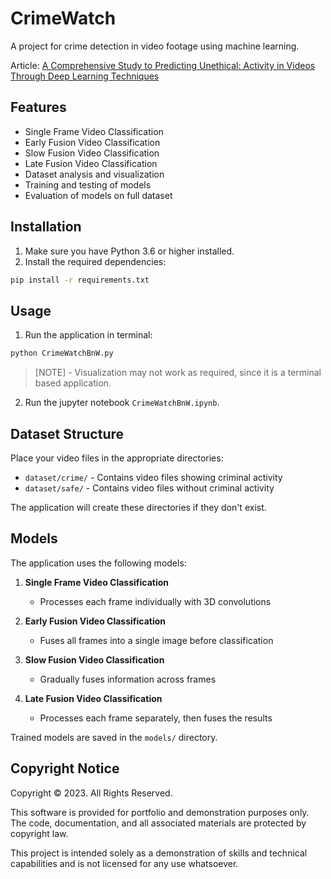 # CrimeWatch

A project for crime detection in video footage using machine learning.

Article: [A Comprehensive Study to Predicting Unethical: Activity in Videos Through Deep Learning Techniques](https://link.springer.com/chapter/10.1007/978-981-97-9132-3_11)

## Features

- Single Frame Video Classification
- Early Fusion Video Classification
- Slow Fusion Video Classification
- Late Fusion Video Classification
- Dataset analysis and visualization
- Training and testing of models
- Evaluation of models on full dataset

## Installation

1. Make sure you have Python 3.6 or higher installed.
2. Install the required dependencies:

```bash
pip install -r requirements.txt
```

## Usage

1. Run the application in terminal:

```bash
python CrimeWatchBnW.py
```
> [NOTE] - Visualization may not work as required, since it is a terminal based application.

2. Run the jupyter notebook `CrimeWatchBnW.ipynb`.

## Dataset Structure

Place your video files in the appropriate directories:

- `dataset/crime/` - Contains video files showing criminal activity
- `dataset/safe/` - Contains video files without criminal activity

The application will create these directories if they don't exist.

## Models

The application uses the following models:

1. **Single Frame Video Classification**
   - Processes each frame individually with 3D convolutions

2. **Early Fusion Video Classification**
   - Fuses all frames into a single image before classification

3. **Slow Fusion Video Classification**
   - Gradually fuses information across frames

4. **Late Fusion Video Classification**
   - Processes each frame separately, then fuses the results

Trained models are saved in the `models/` directory. 

## Copyright Notice

Copyright © 2023. All Rights Reserved.

This software is provided for portfolio and demonstration purposes only. The code, documentation, and all associated materials are protected by copyright law.

This project is intended solely as a demonstration of skills and technical capabilities and is not licensed for any use whatsoever.
